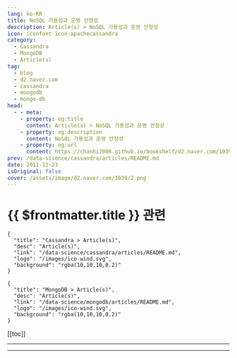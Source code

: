 ```yaml
---
lang: ko-KR
title: NoSQL 가용성과 운영 안정성
description: Article(s) > NoSQL 가용성과 운영 안정성
icon: iconfont icon-apachecassandra
category: 
  - Cassandra
  - MongoDB 
  - Article(s)
tag: 
  - blog
  - d2.naver.com
  - cassandra
  - mongodb
  - mongo-db
head:  
  - - meta:
    - property: og:title
      content: Article(s) > NoSQL 가용성과 운영 안정성
    - property: og:description
      content: NoSQL 가용성과 운영 안정성
    - property: og:url
      content: https://chanhi2000.github.io/bookshelf/d2.naver.com/1039.html
prev: /data-science/cassandra/articles/README.md
date: 2011-12-23
isOriginal: false
cover: /assets/image/d2.naver.com/1039/2.png
---
```


# {{ $frontmatter.title }} 관련

```component VPCard
{
  "title": "Cassandra > Article(s)",
  "desc": "Article(s)",
  "link": "/data-science/cassandra/articles/README.md",
  "logo": "/images/ico-wind.svg",
  "background": "rgba(10,10,10,0.2)"
}
```

```component VPCard
{
  "title": "MongoDB > Article(s)",
  "desc": "Article(s)",
  "link": "/data-science/mongodb/articles/README.md",
  "logo": "/images/ico-wind.svg",
  "background": "rgba(10,10,10,0.2)"
}
```

[[toc]]

---

<SiteInfo
  name="NoSQL 가용성과 운영 안정성 | NAVER D2"
  desc="NoSQL 가용성과 운영 안정성"
  url="https://d2.naver.com/helloworld/1039"
  logo="/assets/image/d2.naver.com/favicon.ico"
  preview="/assets/image/d2.naver.com/1039/2.png"/>

<!-- TODO: 작성 -->

---

<TagLinks />